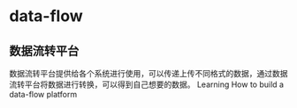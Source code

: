 # data-flow
## 数据流转平台
数据流转平台提供给各个系统进行使用，可以传递上传不同格式的数据，通过数据流转平台将数据进行转换，可以得到自己想要的数据。
Learning How to build a data-flow platform
